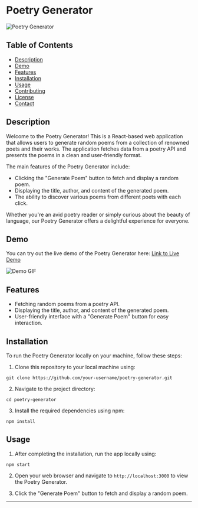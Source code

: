 # Poetry Generator

![Poetry Generator](https://github.com/iCaran/PoetryGenerator/assets/91419527/6f695bfe-e4af-41b8-80a0-2c15567e3418)


## Table of Contents

- [Description](#description)
- [Demo](#demo)
- [Features](#features)
- [Installation](#installation)
- [Usage](#usage)
- [Contributing](#contributing)
- [License](#license)
- [Contact](#contact)

## Description

Welcome to the Poetry Generator! This is a React-based web application that allows users to generate random poems from a collection of renowned poets and their works. The application fetches data from a poetry API and presents the poems in a clean and user-friendly format.

The main features of the Poetry Generator include:

- Clicking the "Generate Poem" button to fetch and display a random poem.
- Displaying the title, author, and content of the generated poem.
- The ability to discover various poems from different poets with each click.

Whether you're an avid poetry reader or simply curious about the beauty of language, our Poetry Generator offers a delightful experience for everyone.

## Demo

You can try out the live demo of the Poetry Generator here: [Link to Live Demo](https://your-username.github.io/poetry-generator)

![Demo GIF](link-to-demo-gif.gif)

## Features

- Fetching random poems from a poetry API.
- Displaying the title, author, and content of the generated poem.
- User-friendly interface with a "Generate Poem" button for easy interaction.

## Installation

To run the Poetry Generator locally on your machine, follow these steps:

1. Clone this repository to your local machine using:

```
git clone https://github.com/your-username/poetry-generator.git
```


2. Navigate to the project directory:

```
cd poetry-generator
```

3. Install the required dependencies using npm:

```
npm install
```

## Usage

1. After completing the installation, run the app locally using:

```
npm start
```

2. Open your web browser and navigate to `http://localhost:3000` to view the Poetry Generator.

3. Click the "Generate Poem" button to fetch and display a random poem.

---
